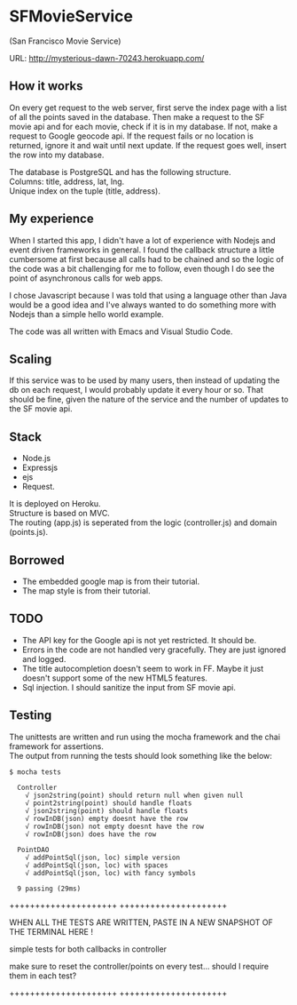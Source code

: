 # SFMovieService

(San Francisco Movie Service)

URL: http://mysterious-dawn-70243.herokuapp.com/

## How it works
On every get request to the web server, first serve the index page with a list 
of all the points saved in the database.
Then make a request to the SF movie api and for each movie, 
check if it is in my database.
If not, make a request to Google geocode api. 
If the request fails or no location is returned, 
ignore it and wait until next update.
If the request goes well, insert the row into my database.

The database is PostgreSQL and has the following structure.  
Columns: title, address, lat, lng.  
Unique index on the tuple (title, address).  

## My experience
When I started this app, I didn't have a lot of experience with Nodejs 
and event driven frameworks in general. 
I found the callback structure a little cumbersome at first 
because all calls had to be chained and so the logic of the code 
was a bit challenging for me to follow, even though I do see the point 
of asynchronous calls for web apps.

I chose Javascript because I was told that using a language other than Java 
would be a good idea and I've always wanted to 
do something more with Nodejs than a simple hello world example.

The code was all written with Emacs and Visual Studio Code.

## Scaling
If this service was to be used by many users, 
then instead of updating the db on each request, 
I would probably update it every hour or so.
That should be fine, given the nature of the service 
and the number of updates to the SF movie api.

## Stack
* Node.js
* Expressjs
* ejs
* Request.

It is deployed on Heroku.  
Structure is based on MVC.  
The routing (app.js) is seperated from the 
logic (controller.js) and domain (points.js).  

## Borrowed
* The embedded google map is from their tutorial.  
* The map style is from their tutorial.  

## TODO
* The API key for the Google api is not yet restricted. It should be.
* Errors in the code are not handled very gracefully. 
They are just ignored and logged.
* The title autocompletion doesn't seem to work in FF. 
Maybe it just doesn't support some of the new HTML5 features.
* Sql injection. I should sanitize the input from SF movie api.

## Testing
The unittests are written and run using the mocha framework and
the chai framework for assertions.  
The output from running the tests should look something like the below:  
```    
$ mocha tests  

  Controller  
    √ json2string(point) should return null when given null    
    √ point2string(point) should handle floats  
    √ json2string(point) should handle floats  
    √ rowInDB(json) empty doesnt have the row  
    √ rowInDB(json) not empty doesnt have the row  
    √ rowInDB(json) does have the row  
  
  PointDAO  
    √ addPointSql(json, loc) simple version  
    √ addPointSql(json, loc) with spaces  
    √ addPointSql(json, loc) with fancy symbols  
  
  9 passing (29ms)
```

+++++++++++++++++++++
+++++++++++++++++++++

WHEN ALL THE TESTS ARE WRITTEN, PASTE IN A NEW SNAPSHOT OF THE TERMINAL HERE !

simple tests for both callbacks in controller

make sure to reset the controller/points on every test...
  should I require them in each test?

+++++++++++++++++++++
+++++++++++++++++++++

